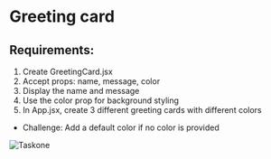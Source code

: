 # Greeting card 

## Requirements:
1. Create GreetingCard.jsx
2. Accept props: name, message, color
3. Display the name and message
4. Use the color prop for background styling
5. In App.jsx, create 3 different greeting cards with different colors
- Challenge: Add a default color if no color is provided

![Taskone]()

